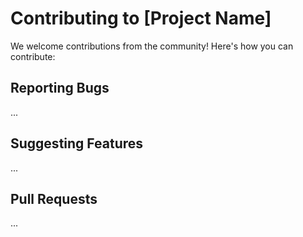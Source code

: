 # Contributing to [Project Name]

We welcome contributions from the community! Here's how you can contribute:

## Reporting Bugs
...

## Suggesting Features
...

## Pull Requests
...
